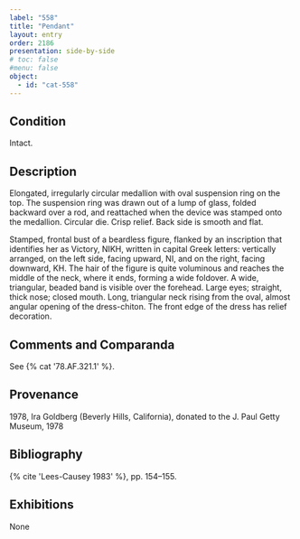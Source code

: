 ```yaml
---
label: "558"
title: "Pendant"
layout: entry
order: 2186
presentation: side-by-side
# toc: false
#menu: false 
object:
  - id: "cat-558"
---
```


## Condition

Intact.

## Description

Elongated, irregularly circular medallion with oval suspension ring on the top. The suspension ring was drawn out of a lump of glass, folded backward over a rod, and reattached when the device was stamped onto the medallion. Circular die. Crisp relief. Back side is smooth and flat.

Stamped, frontal bust of a beardless figure, flanked by an inscription that identifies her as Victory, ΝΙΚΗ, written in capital Greek letters: vertically arranged, on the left side, facing upward, ΝΙ, and on the right, facing downward, ΚΗ. The hair of the figure is quite voluminous and reaches the middle of the neck, where it ends, forming a wide foldover. A wide, triangular, beaded band is visible over the forehead. Large eyes; straight, thick nose; closed mouth. Long, triangular neck rising from the oval, almost angular opening of the dress-chiton. The front edge of the dress has relief decoration.

## Comments and Comparanda

See {% cat '78.AF.321.1' %}.

## Provenance

1978, Ira Goldberg (Beverly Hills, California), donated to the J. Paul Getty Museum, 1978

## Bibliography

{% cite 'Lees-Causey 1983' %}, pp. 154–155.

## Exhibitions

None